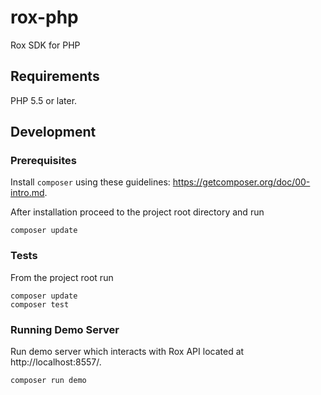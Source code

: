 # rox-php

Rox SDK for PHP

## Requirements

PHP 5.5 or later.

## Development

### Prerequisites

Install `composer` using these guidelines: https://getcomposer.org/doc/00-intro.md.

After installation proceed to the project root directory and run

```
composer update
```  

### Tests

From the project root run

```
composer update
composer test
```

### Running Demo Server

Run demo server which interacts with Rox API located at http://localhost:8557/.

```
composer run demo
```
